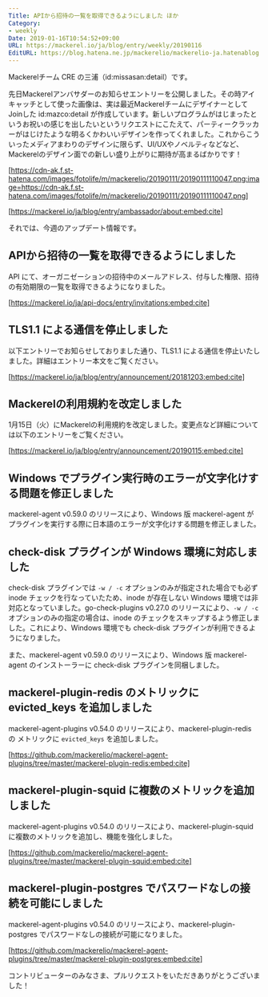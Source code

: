 ```yaml
---
Title: APIから招待の一覧を取得できるようにしました ほか
Category:
- weekly
Date: 2019-01-16T10:54:52+09:00
URL: https://mackerel.io/ja/blog/entry/weekly/20190116
EditURL: https://blog.hatena.ne.jp/mackerelio/mackerelio-ja.hatenablog.mackerel.io/atom/entry/10257846132705540738
---
```


Mackerelチーム CRE の三浦（id:missasan:detail）です。

先日Mackerelアンバサダーのお知らせエントリーを公開しました。その時アイキャッチとして使った画像は、実は最近MackerelチームにデザイナーとしてJoinした id:mazco:detail が作成しています。新しいプログラムがはじまったというお祝いの感じを出したいというリクエストにこたえて、パーティークラッカーがはじけたような明るくかわいいデザインを作ってくれました。これからこういったメディアまわりのデザインに限らず、UI/UXやノベルティなどなど、Mackerelのデザイン面での新しい盛り上がりに期待が高まるばかりです！


[https://cdn-ak.f.st-hatena.com/images/fotolife/m/mackerelio/20190111/20190111110047.png:image=https://cdn-ak.f.st-hatena.com/images/fotolife/m/mackerelio/20190111/20190111110047.png]


[https://mackerel.io/ja/blog/entry/ambassador/about:embed:cite]


それでは、今週のアップデート情報です。


## APIから招待の一覧を取得できるようにしました

API にて、オーガニゼーションの招待中のメールアドレス、付与した権限、招待の有効期限の一覧を取得できるようになりました。

[https://mackerel.io/ja/api-docs/entry/invitations:embed:cite]


## TLS1.1 による通信を停止しました

以下エントリーでお知らせしておりました通り、TLS1.1 による通信を停止いたしました。詳細はエントリー本文をご覧ください。

[https://mackerel.io/ja/blog/entry/announcement/20181203:embed:cite]

## Mackerelの利用規約を改定しました

1月15日（火）にMackerelの利用規約を改定しました。変更点など詳細については以下のエントリーをご覧ください。

[https://mackerel.io/ja/blog/entry/announcement/20190115:embed:cite]


## Windows でプラグイン実行時のエラーが文字化けする問題を修正しました

mackerel-agent v0.59.0 のリリースにより、Windows 版 mackerel-agent がプラグインを実行する際に日本語のエラーが文字化けする問題を修正しました。

##  check-disk プラグインが Windows 環境に対応しました

check-disk プラグインでは `-w / -c` オプションのみが指定された場合でも必ず inode チェックを行なっていたため、inode が存在しない Windows 環境では非対応となっていました。go-check-plugins v0.27.0 のリリースにより、`-w / -c` オプションのみの指定の場合は、inode のチェックをスキップするよう修正しました。これにより、Windows 環境でも check-disk プラグインが利用できるようになりました。

また、mackerel-agent v0.59.0 のリリースにより、Windows 版 mackerel-agent のインストーラーに check-disk プラグインを同梱しました。

## mackerel-plugin-redis のメトリックに evicted_keys を追加しました

mackerel-agent-plugins  v0.54.0 のリリースにより、mackerel-plugin-redis の メトリックに `evicted_keys` を追加しました。


[https://github.com/mackerelio/mackerel-agent-plugins/tree/master/mackerel-plugin-redis:embed:cite]


## mackerel-plugin-squid に複数のメトリックを追加しました

mackerel-agent-plugins  v0.54.0 のリリースにより、mackerel-plugin-squid に複数のメトリックを追加し、機能を強化しました。


[https://github.com/mackerelio/mackerel-agent-plugins/tree/master/mackerel-plugin-squid:embed:cite]


## mackerel-plugin-postgres でパスワードなしの接続を可能にしました

mackerel-agent-plugins  v0.54.0 のリリースにより、mackerel-plugin-postgres でパスワードなしの接続が可能になりました。


[https://github.com/mackerelio/mackerel-agent-plugins/tree/master/mackerel-plugin-postgres:embed:cite]


コントリビューターのみなさま、プルリクエストをいただきありがとうございました！
